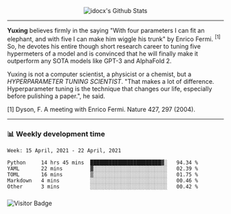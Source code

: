 <div align="center">
    <img align="center" src="https://github-readme-stats.vercel.app/api?username=idocx&show_icons=true&count_private=true&hide_border=true" alt="idocx's Github Stats"></img>
</div>

---

**Yuxing** believes firmly in the saying "With four parameters I can fit an elephant, and with five I can make him wiggle his trunk" by Enrico Fermi. <sup>[1]</sup> So, he devotes his entire though short research career to tuning five hypermeters of a model and is convinced that he will finally make it outperform any SOTA models like GPT-3 and AlphaFold 2.

Yuxing is not a computer scientist, a physicist or a chemist, but a *HYPERPARAMETER TUNING SCIENTIST*. "That makes a lot of difference. Hyperparameter tuning is the technique that changes our life, especially before pulishing a paper.", he said.

[1] Dyson, F. A meeting with Enrico Fermi. Nature 427, 297 (2004).


---

### 📊 Weekly development time
<!--START_SECTION:waka-->
```text
Week: 15 April, 2021 - 22 April, 2021

Python     14 hrs 45 mins  ███████████████████████▓░   94.34 % 
YAML       22 mins         ▓░░░░░░░░░░░░░░░░░░░░░░░░   02.39 % 
TOML       16 mins         ▒░░░░░░░░░░░░░░░░░░░░░░░░   01.75 % 
Markdown   4 mins          ░░░░░░░░░░░░░░░░░░░░░░░░░   00.46 % 
Other      3 mins          ░░░░░░░░░░░░░░░░░░░░░░░░░   00.42 % 
```
<!--END_SECTION:waka-->

### 

![Visitor Badge](https://visitor-badge.laobi.icu/badge?page_id=idocx.idocx)